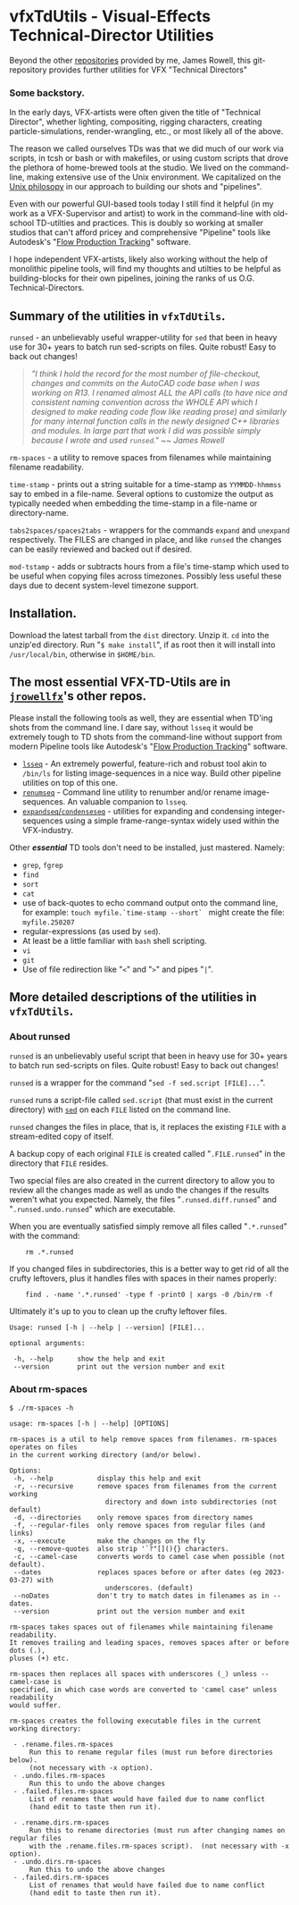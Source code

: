 # vfxTdUtils - Visual-Effects Technical-Director Utilities

Beyond the other [repositories](https://github.com/jrowellfx)
provided by me, James Rowell,
this git-repository provides
further
utilities for VFX "Technical Directors"

### Some backstory.

In the early days, VFX-artists were often given the title of
"Technical Director", whether lighting, compositing,
rigging characters, creating particle-simulations, render-wrangling, etc.,
or most likely all of the above.

The reason we called ourselves TDs was that we did much of
our work via scripts, in tcsh or bash or with makefiles,
or using custom scripts that drove the plethora of home-brewed tools at the studio.
We lived on the command-line, making extensive use of the Unix environment.
We capitalized on the
[Unix philosopy](https://en.wikipedia.org/wiki/Unix_philosophy)
in our approach to building our shots and "pipelines".

Even with our powerful GUI-based tools today
I still find it helpful (in my work as a VFX-Supervisor and artist)
to work in the command-line with old-school TD-utilties and practices.
This is doubly so working at smaller studios that can't afford pricey
and comprehensive "Pipeline" tools like Autodesk's
"[Flow Production Tracking](https://www.autodesk.com/products/flow-production-tracking)"
software.

I hope independent VFX-artists, likely also working without the help of
monolithic pipeline tools,
will find my thoughts and utilties to be helpful as building-blocks
for their own pipelines, joining the ranks of us O.G. Technical-Directors.

## Summary of the utilities in `vfxTdUtils`.

`runsed` - an unbelievably useful wrapper-utility for `sed` that been in heavy
use for 30+ years to batch run sed-scripts on files. Quite robust! Easy to back out changes!

> _"I think I hold the record for the most number of file-checkout, changes and commits
on the AutoCAD code base when I was working on R13. I renamed almost ALL the API calls
(to have nice and consistent naming convention across the WHOLE API
which I designed to make reading code flow like reading prose)
and similarly for many internal function calls in the newly designed C++ libraries and modules.
In large part that work I did was possible simply because I wrote and used `runsed`." ~~ James Rowell_

`rm-spaces` - a utility to remove spaces from filenames while maintaining filename readability.

`time-stamp` - prints out a string suitable for a time-stamp as `YYMMDD-hhmmss` say to
embed in a file-name. Several options to customize the output as typically needed
when embedding the time-stamp in a file-name or directory-name.

`tabs2spaces/spaces2tabs` - wrappers for the commands `expand` and `unexpand`
    respectively.  The FILES are changed in place, and like `runsed` the changes
    can be easily reviewed and backed out if desired.

`mod-tstamp` - adds or subtracts hours from a file's time-stamp which used to be
    useful when copying files across timezones. Possibly less
    useful these days due to decent system-level timezone support.

## Installation.

Download the latest tarball from the `dist` directory. Unzip it. `cd` into
the unzip'ed directory. Run "`$ make install`", if as root then it
will install into `/usr/local/bin`, otherwise in `$HOME/bin`.

## The most essential VFX-TD-Utils are in [`jrowellfx`](https://github.com/jrowellfx)'s other repos.

Please install the following tools as well, they are 
essential when TD'ing shots
from the command line.
I dare say, without `lsseq` it would be extremely tough to TD shots
from the command-line without support from modern Pipeline tools like
Autodesk's
"[Flow Production Tracking](https://www.autodesk.com/products/flow-production-tracking)"
software.

- [`lsseq`](https://github.com/jrowellfx/lsseq) - An extremely powerful, feature-rich and robust tool
akin to `/bin/ls` for listing image-sequences in a nice way. Build other pipeline
utilities on top of this one.
- [`renumseq`](https://github.com/jrowellfx/renumSeq) - Command line utility to renumber
and/or rename image-sequences. An valuable companion to `lsseq`.
- [`expandseq`/`condenseseq`](https://github.com/jrowellfx/expandSeq) - utilities for
expanding and condensing integer-sequences using a simple frame-range-syntax
widely used within the VFX-industry.

Other ***essential*** TD tools don't need to be installed, just mastered. Namely:

- `grep`, `fgrep`
- `find`
- `sort`
- `cat`
- use of back-quotes to echo command output onto the command line,  
  for example: ``touch myfile.`time-stamp --short` `` might create the file: `myfile.250207`
- regular-expressions (as used by `sed`).
- At least be a little familiar with `bash` shell scripting.
- `vi`
- `git`
- Use of file redirection like "`<`" and "`>`" and pipes "`|`".

## More detailed descriptions of the utilities in `vfxTdUtils`.

### About runsed

`runsed` is an unbelievably useful script that been in heavy use for 30+ years
to batch run sed-scripts on files. Quite robust! Easy to back out changes!

`runsed` is a wrapper for the command "`sed -f sed.script [FILE]...`".

`runsed` runs a script-file called `sed.script` (that must exist in the current directory)
with [`sed`](https://man7.org/linux/man-pages/man1/sed.1p.html)
on each `FILE` listed on the command line.

  `runsed` changes the files in place,
that is, it replaces the existing `FILE` with a stream-edited copy of itself.

A backup copy of each original `FILE` is created called "`.FILE.runsed`" in the directory
that `FILE` resides.

Two special files are also created in the current directory to allow you
to review all the changes made as well as undo the changes if the results
weren't what you expected.  Namely, the files "`.runsed.diff.runsed`" and
"`.runsed.undo.runsed`" which are executable.

When you are eventually satisfied simply remove all files called "`.*.runsed`"
with the command:

```
    rm .*.runsed
```

If you changed files in subdirectories, this is a better way to get rid
of all the crufty leftovers, plus it handles files with spaces in
their names properly:

```
    find . -name '.*.runsed' -type f -print0 | xargs -0 /bin/rm -f
```

Ultimately it's up to you to clean up the crufty leftover files.

```
Usage: runsed [-h | --help | --version] [FILE]...

optional arguments:

 -h, --help      show the help and exit
 --version       print out the version number and exit
```


### About rm-spaces

```
$ ./rm-spaces -h

usage: rm-spaces [-h | --help] [OPTIONS]

rm-spaces is a util to help remove spaces from filenames. rm-spaces operates on files
in the current working directory (and/or below).

Options:
 -h, --help           display this help and exit
 -r, --recursive      remove spaces from filenames from the current working
                        directory and down into subdirectories (not default)
 -d, --directories    only remove spaces from directory names
 -f, --regular-files  only remove spaces from regular files (and links)
 -x, --execute        make the changes on the fly
 -q, --remove-quotes  also strip '`?"[](){} characters.
 -c, --camel-case     converts words to camel case when possible (not default).
 --dates              replaces spaces before or after dates (eg 2023-03-27) with
                        underscores. (default)
 --noDates            don't try to match dates in filenames as in --dates.
 --version            print out the version number and exit

rm-spaces takes spaces out of filenames while maintaining filename readability.
It removes trailing and leading spaces, removes spaces after or before dots (.),
pluses (+) etc.

rm-spaces then replaces all spaces with underscores (_) unless --camel-case is
specified, in which case words are converted to 'camel case" unless readability
would suffer.

rm-spaces creates the following executable files in the current working directory:

 - .rename.files.rm-spaces
     Run this to rename regular files (must run before directories below).
     (not necessary with -x option).
 - .undo.files.rm-spaces
     Run this to undo the above changes
 - .failed.files.rm-spaces
     List of renames that would have failed due to name conflict
     (hand edit to taste then run it).

 - .rename.dirs.rm-spaces
     Run this to rename directories (must run after changing names on regular files
     with the .rename.files.rm-spaces script).  (not necessary with -x option).
 - .undo.dirs.rm-spaces
     Run this to undo the above changes
 - .failed.dirs.rm-spaces
     List of renames that would have failed due to name conflict
     (hand edit to taste then run it).
```
